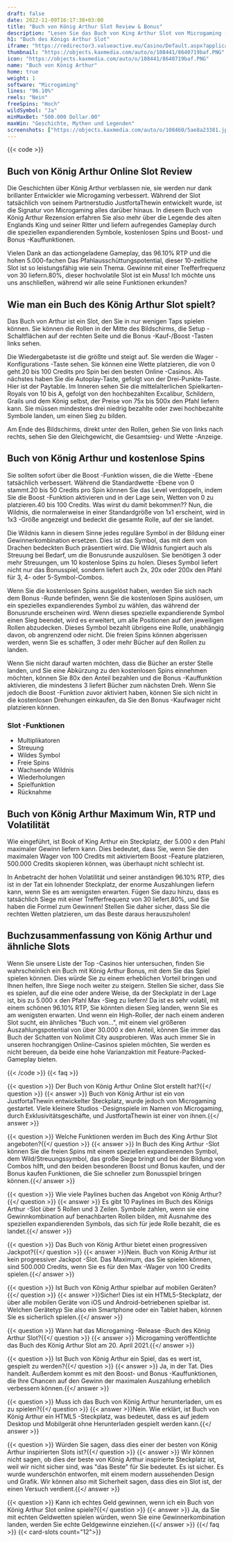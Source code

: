 ```yaml
---
draft: false
date: 2022-11-09T16:17:38+03:00
title: "Buch von König Arthur Slot Review & Bonus"
description: "Lesen Sie das Buch von King Arthur Slot von Microgaming -Funktionen, Volatilität, Auszahlungen, RTP & Free -Spins und Casino -Boni von den besten Online -Casinos!"
h1: "Buch des Königs Arthur Slot"
iframe: "https://redirector3.valueactive.eu/Casino/Default.aspx?applicationid=1023&theme=quickfiressl&usertype=5&sext1=demo&sext2=demo&csid=1867&serverid=1867&variant=MAL-Demo&gameid=bookofkingarthur&ul=en"
thumbnail: "https://objects.kaxmedia.com/auto/o/108441/8640719baf.PNG"
icon: "https://objects.kaxmedia.com/auto/o/108441/8640719baf.PNG"
name: "Buch von König Arthur"
home: true
weight: 1
software: "Microgaming"
lines: "96.10%"
reels: "Nein"
freeSpins: "Hoch"
wildSymbol: "Ja"
minMaxBet: "500.000 Dollar.00"
maxWin: "Geschichte, Mythen und Legenden"
screenshots: ["https://objects.kaxmedia.com/auto/o/108460/5ae8a23381.jpeg"]
---
```


{{< code >}}<h2>Buch von König Arthur Online Slot Review</h2><p>Die Geschichten über König Arthur verblassen nie, sie werden nur dank brillanter Entwickler wie Microgaming verbessert. Während der Slot tatsächlich von seinem Partnerstudio JustfortaThewin entwickelt wurde, ist die Signatur von Microgaming alles darüber hinaus. In diesem Buch von König Arthur Rezension erfahren Sie also mehr über die Legende des alten Englands King und seiner Ritter und liefern aufregendes Gameplay durch die speziellen expandierenden Symbole, kostenlosen Spins und Boost- und Bonus -Kauffunktionen.</p><p>Vielen Dank an das actiongeladene Gameplay, das 96.10% RTP und die hohen 5.000-fachen Das Pfahlausschüttungspotential, dieser 10-zeitliche Slot ist so leistungsfähig wie sein Thema. Gewinne mit einer Trefferfrequenz von 30 liefern.80%, dieser hochvolatile Slot ist ein Muss! Ich möchte uns uns anschließen, während wir alle seine Funktionen erkunden?</p><h2>Wie man ein Buch des König Arthur Slot spielt?</h2><p>Das Buch von Arthur ist ein Slot, den Sie in nur wenigen Taps spielen können. Sie können die Rollen in der Mitte des Bildschirms, die Setup -Schaltflächen auf der rechten Seite und die Bonus -Kauf-/Boost -Tasten links sehen.</p><p>Die Wiedergabetaste ist die größte und steigt auf. Sie werden die Wager -Konfigurations -Taste sehen. Sie können eine Wette platzieren, die von 0 geht.20 bis 100 Credits pro Spin bei den besten Online -Casinos. Als nächstes haben Sie die Autoplay-Taste, gefolgt von der Drei-Punkte-Taste. Hier ist der Paytable. Im Inneren sehen Sie die mittelalterlichen Spielkarten-Royals von 10 bis A, gefolgt von den hochbezahlten Excalibur, Schildern, Grails und dem König selbst, der Preise von 75x bis 500x den Pfahl liefern kann. Sie müssen mindestens drei niedrig bezahlte oder zwei hochbezahlte Symbole landen, um einen Sieg zu bilden.</p><p>Am Ende des Bildschirms, direkt unter den Rollen, gehen Sie von links nach rechts, sehen Sie den Gleichgewicht, die Gesamtsieg- und Wette -Anzeige.</p><h2>Buch von König Arthur und kostenlose Spins</h2><p>Sie sollten sofort über die Boost -Funktion wissen, die die Wette -Ebene tatsächlich verbessert. Während die Standardwette -Ebene von 0 stammt.20 bis 50 Credits pro Spin können Sie das Level verdoppeln, indem Sie die Boost -Funktion aktivieren und in der Lage sein, Wetten von 0 zu platzieren.40 bis 100 Credits. Was wirst du damit bekommen?? Nun, die Wildnis, die normalerweise in einer Standardgröße von 1x1 erscheint, wird in 1x3 -Größe angezeigt und bedeckt die gesamte Rolle, auf der sie landet.</p><p>Die Wildnis kann in diesem Sinne jedes reguläre Symbol in der Bildung einer Gewinnerkombination ersetzen. Dies ist das Symbol, das mit dem von Drachen bedeckten Buch präsentiert wird. Die Wildnis fungiert auch als Streuung bei Bedarf, um die Bonusrunde auszulösen. Sie benötigen 3 oder mehr Streuungen, um 10 kostenlose Spins zu holen. Dieses Symbol liefert nicht nur das Bonusspiel, sondern liefert auch 2x, 20x oder 200x den Pfahl für 3, 4- oder 5-Symbol-Combos.</p><p>Wenn Sie die kostenlosen Spins ausgelöst haben, werden Sie sich nach dem Bonus -Runde befinden, wenn Sie die kostenlosen Spins auslösen, um ein spezielles expandierendes Symbol zu wählen, das während der Bonusrunde erscheinen wird. Wenn dieses spezielle expandierende Symbol einen Sieg beendet, wird es erweitert, um alle Positionen auf den jeweiligen Rollen abzudecken. Dieses Symbol bezahlt übrigens eine Rolle, unabhängig davon, ob angrenzend oder nicht. Die freien Spins können abgerissen werden, wenn Sie es schaffen, 3 oder mehr Bücher auf den Rollen zu landen.</p><p>Wenn Sie nicht darauf warten möchten, dass die Bücher an erster Stelle landen, und Sie eine Abkürzung zu den kostenlosen Spins einnehmen möchten, können Sie 80x den Anteil bezahlen und die Bonus -Kauffunktion aktivieren, die mindestens 3 liefert Bücher zum nächsten Dreh. Wenn Sie jedoch die Boost -Funktion zuvor aktiviert haben, können Sie sich nicht in die kostenlosen Drehungen einkaufen, da Sie den Bonus -Kaufwager nicht platzieren können.</p><h3>
Slot -Funktionen</h3><ul>
<li></span>
Multiplikatoren</li>
<li></span>
Streuung</li>
<li></span>
Wildes Symbol</li>
<li></span>
Freie Spins</li>
<li></span>
Wachsende Wildnis</li>
<li></span>
Wiederholungen</li>
<li></span>
Spielfunktion</li>
<li></span>
Rücknahme</li></ul><h2>Buch von König Arthur Maximum Win, RTP und Volatilität</h2><p>Wie eingeführt, ist Book of King Arthur ein Steckplatz, der 5.000 x den Pfahl maximaler Gewinn liefern kann. Dies bedeutet, dass Sie, wenn Sie den maximalen Wager von 100 Credits mit aktiviertem Boost -Feature platzieren, 500.000 Credits skopieren können, was überhaupt nicht schlecht ist.</p><p>In Anbetracht der hohen Volatilität und seiner anständigen 96.10% RTP, dies ist in der Tat ein lohnender Steckplatz, der enorme Auszahlungen liefern kann, wenn Sie es am wenigsten erwarten. Fügen Sie dazu hinzu, dass es tatsächlich Siege mit einer Trefferfrequenz von 30 liefert.80%, und Sie haben die Formel zum Gewinnen! Stellen Sie daher sicher, dass Sie die rechten Wetten platzieren, um das Beste daraus herauszuholen!</p><h2>Buchzusammenfassung von König Arthur und ähnliche Slots</h2><p>Wenn Sie unsere Liste der Top -Casinos hier untersuchen, finden Sie wahrscheinlich ein Buch mit König Arthur Bonus, mit dem Sie das Spiel spielen können. Dies würde Sie zu einem erheblichen Vorteil bringen und Ihnen helfen, Ihre Siege noch weiter zu steigern. Stellen Sie sicher, dass Sie es spielen, auf die eine oder andere Weise, da der Steckplatz in der Lage ist, bis zu 5.000 x den Pfahl Max -Sieg zu liefern! Da ist es sehr volatil, mit einem schönen 96.10% RTP, Sie könnten diesen Sieg landen, wenn Sie es am wenigsten erwarten. Und wenn ein High-Roller, der nach einem anderen Slot sucht, ein ähnliches "Buch von…", mit einem viel größeren Auszahlungspotential von über 30.000 x den Anteil, können Sie immer das Buch der Schatten von Nolimit City ausprobieren. Was auch immer Sie in unseren hochrangigen Online-Casinos spielen möchten, Sie werden es nicht bereuen, da beide eine hohe Varianzaktion mit Feature-Packed-Gameplay bieten.</p>
{{< /code >}}
{{< faq >}}

{{< question >}} Der Buch von König Arthur Online Slot erstellt hat?{{</ question >}}
{{< answer >}} Buch von König Arthur ist ein von JustfortaThewin entwickelter Steckplatz, wurde jedoch von Microgaming gestartet. Viele kleinere Studios -Designspiele im Namen von Microgaming, durch Exklusivitätsgeschäfte, und JustfortaThewin ist einer von ihnen.{{</ answer >}}

{{< question >}} Welche Funktionen werden im Buch des King Arthur Slot angeboten?{{</ question >}}
{{< answer >}} In Buch des King Arthur -Slot können Sie die freien Spins mit einem speziellen expandierenden Symbol, dem Wild/Streuungssymbol, das große Siege bringt und bei der Bildung von Combos hilft, und den beiden besonderen Boost und Bonus kaufen, und der Bonus kaufen Funktionen, die Sie schneller zum Bonusspiel bringen können.{{</ answer >}}

{{< question >}} Wie viele Paylines buchen das Angebot von König Arthur?{{</ question >}}
{{< answer >}} Es gibt 10 Paylines im Buch des Königs Arthur -Slot über 5 Rollen und 3 Zeilen. Symbole zahlen, wenn sie eine Gewinnkombination auf benachbarten Rollen bilden, mit Ausnahme des speziellen expandierenden Symbols, das sich für jede Rolle bezahlt, die es landet.{{</ answer >}}

{{< question >}} Das Buch von König Arthur bietet einen progressiven Jackpot?{{</ question >}}
{{< answer >}}Nein. Buch von König Arthur ist kein progressiver Jackpot -Slot. Das Maximum, das Sie spielen können, sind 500.000 Credits, wenn Sie es für den Max -Wager von 100 Credits spielen.{{</ answer >}}

{{< question >}} Ist Buch von König Arthur spielbar auf mobilen Geräten?{{</ question >}}
{{< answer >}}Sicher! Dies ist ein HTML5-Steckplatz, der über alle mobilen Geräte von iOS und Android-betriebenen spielbar ist. Welchen Gerätetyp Sie also ein Smartphone oder ein Tablet haben, können Sie es sicherlich spielen.{{</ answer >}}

{{< question >}} Wann hat das Microgaming -Release -Buch des König Arthur Slot?{{</ question >}}
{{< answer >}} Microgaming veröffentlichte das Buch des König Arthur Slot am 20. April 2021.{{</ answer >}}

{{< question >}} Ist Buch von König Arthur ein Spiel, das es wert ist, gespielt zu werden?{{</ question >}}
{{< answer >}} Ja, in der Tat. Dies handelt. Außerdem kommt es mit den Boost- und Bonus -Kauffunktionen, die Ihre Chancen auf den Gewinn der maximalen Auszahlung erheblich verbessern können.{{</ answer >}}

{{< question >}} Muss ich das Buch von König Arthur herunterladen, um es zu spielen?{{</ question >}}
{{< answer >}}Nein. Wie erklärt, ist Buch von König Arthur ein HTML5 -Steckplatz, was bedeutet, dass es auf jedem Desktop und Mobilgerät ohne Herunterladen gespielt werden kann.{{</ answer >}}

{{< question >}} Würden Sie sagen, dass dies einer der besten von König Arthur inspirierten Slots ist?{{</ question >}}
{{< answer >}} Wir können nicht sagen, ob dies der beste von König Arthur inspirierte Steckplatz ist, weil wir nicht sicher sind, was "das Beste" für Sie bedeutet. Es ist sicher. Es wurde wunderschön entworfen, mit einem modern aussehenden Design und Grafik. Wir können also mit Sicherheit sagen, dass dies ein Slot ist, der einen Versuch verdient.{{</ answer >}}

{{< question >}} Kann ich echtes Geld gewinnen, wenn ich ein Buch von König Arthur Slot online spiele?{{</ question >}}
{{< answer >}} Ja, da Sie mit echten Geldwetten spielen würden, wenn Sie eine Gewinnerkombination landen, werden Sie echte Geldgewinne einziehen.{{</ answer >}}
{{</ faq >}}
{{< card-slots count="12">}}